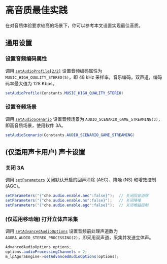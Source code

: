 # 高音质最佳实践

在对音质体验要求较高的场景下，你可以参考本文设置实现最佳音质。


## 通用设置

### 设置音频编码属性

调用 [`setAudioProfile[2/2]`](https://docportal.shengwang.cn/cn/video-call-4.x/API%20Reference/java_ng/API/toc_audio_process.html#api_irtcengine_setaudioprofile2) 设置音频编码属性为 `MUSIC_HIGH_QUALITY_STEREO(5)`，即 48 kHz 采样率，音乐编码，双声道，编码码率最大值为 128 Kbps。

```java
setAudioProfile(Constants.MUSIC_HIGH_QUALITY_STEREO)
```

### 设置音频场景

调用 [`setAudioScenario`](https://docportal.shengwang.cn/cn/video-call-4.x/API%20Reference/java_ng/API/toc_audio_process.html#api_irtcengine_setaudioscenario) 设置音频场景为 `AUDIO_SCENARIO_GAME_STREAMING(3)`，即高音质场景，使用软件 3A。

```java
setAudioScenario(Constants.AUDIO_SCENARIO_GAME_STREAMING)
```


## (仅适用声卡用户) 声卡设置

### 关闭 3A

调用 [`setParameters`](https://docportal.shengwang.cn/cn/video-call-4.x/API%20Reference/java_ng/API/toc_network.html?platform=Android#api_irtcengine_setparameters) 关闭默认开启的回声消除 (AEC)、降噪 (NS) 和增效控制 (AGC)。

```java
setParameters("{"che.audio.enable.aec":false}");  // 关闭回音消除
setParameters("{"che.audio.enable.ns":false}");   // 关闭降噪
setParameters("{"che.audio.enable.agc":false}");  // 关闭增益控制
```

### (仅适用移动端) 打开立体声采集

调用 [`setAdvancedAudioOptions`](https://docportal.shengwang.cn/cn/video-call-4.x/API%20Reference/java_ng/API/toc_audio_process.html?platform=Android) 设置音频前处理声道数为 `AGORA_AUDIO_STEREO_PROCESSING(2)`，即采用双声道，采集并发送立体声。

```java
AdvancedAudioOptions options;
options.audioProcessingChannels = 2;
m_lpAgoraEngine->setAdvancedAudioOptions(options);
```